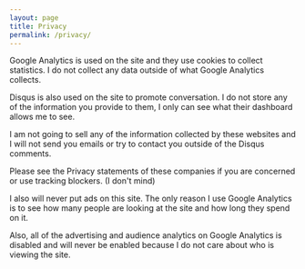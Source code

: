 ```yaml
---
layout: page
title: Privacy
permalink: /privacy/
---
```


Google Analytics is used on the site and they use cookies to collect statistics. I do not collect any data outside of what Google Analytics collects.

Disqus is also used on the site to promote conversation. I do not store any of the information you provide to them, I only can see what their dashboard allows me to see.

I am not going to sell any of the information collected by these websites and I will not send you emails or try to contact you outside of the Disqus comments.

Please see the Privacy statements of these companies if you are concerned or use tracking blockers. (I don't mind)

I also will never put ads on this site. The only reason I use Google Analytics is to see how many people are looking at the site and how long they spend on it.

Also, all of the advertising and audience analytics on Google Analytics is disabled and will never be enabled because I do not care about who is viewing the site.